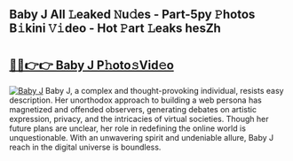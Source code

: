 ## Baby J All 𝙻eaked 𝙽u𝚍es - Part-5py 𝙿hotos B𝚒kini 𝚅𝚒deo - Hot 𝙿art 𝙻eaks hesZh

# <h2><a href="http://ld6rvu.urlbe.top/?page=Baby+J">🔗🔗👉👉 Baby J P𝚑oto𝚜Vid𝚎o</a></h2>

[![Baby J](https://i.imgur.com/eBuTRDB.gif)](http://ld6rvu.urlbe.top/?page=Baby+J)
Baby J, a complex and thought-provoking individual, resists easy description. Her unorthodox approach to building a web persona has magnetized and offended observers, generating debates on artistic expression, privacy, and the intricacies of virtual societies. Though her future plans are unclear, her role in redefining the online world is unquestionable. With an unwavering spirit and undeniable allure, Baby J reach in the digital universe is boundless.
